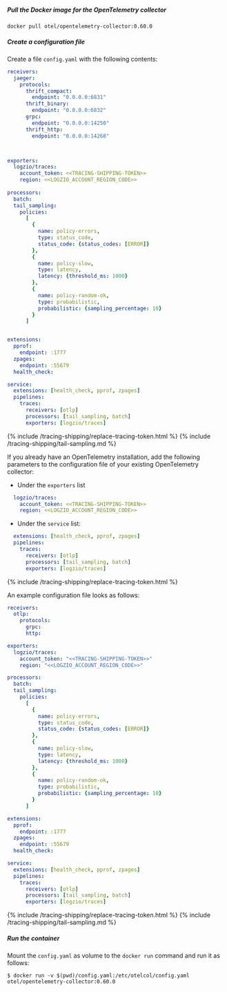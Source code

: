 ##### Pull the Docker image for the OpenTelemetry collector

```shell
docker pull otel/opentelemetry-collector:0.60.0
```

##### Create a configuration file

Create a file `config.yaml` with the following contents:

```yaml
receivers:
  jaeger:
    protocols:
      thrift_compact:
        endpoint: "0.0.0.0:6831"
      thrift_binary:
        endpoint: "0.0.0.0:6832"
      grpc:
        endpoint: "0.0.0.0:14250"
      thrift_http:
        endpoint: "0.0.0.0:14268"



exporters:
  logzio/traces:
    account_token: <<TRACING-SHIPPING-TOKEN>>
    region: <<LOGZIO_ACCOUNT_REGION_CODE>>
    
processors:
  batch:
  tail_sampling:
    policies:
      [
        {
          name: policy-errors,
          type: status_code,
          status_code: {status_codes: [ERROR]}
        },
        {
          name: policy-slow,
          type: latency,
          latency: {threshold_ms: 1000}
        }, 
        {
          name: policy-random-ok,
          type: probabilistic,
          probabilistic: {sampling_percentage: 10}
        }        
      ]


extensions:
  pprof:
    endpoint: :1777
  zpages:
    endpoint: :55679
  health_check:

service:
  extensions: [health_check, pprof, zpages]
  pipelines:
    traces:
      receivers: [otlp]
      processors: [tail_sampling, batch]
      exporters: [logzio/traces]

```

{% include /tracing-shipping/replace-tracing-token.html %}
{% include /tracing-shipping/tail-sampling.md %}


If you already have an OpenTelemetry installation, add the following parameters to the configuration file of your existing OpenTelemetry collector:

* Under the `exporters` list

```yaml
  logzio/traces:
    account_token: <<TRACING-SHIPPING-TOKEN>>
    region: <<LOGZIO_ACCOUNT_REGION_CODE>>
```

* Under the `service` list:

```yaml
  extensions: [health_check, pprof, zpages]
  pipelines:
    traces:
      receivers: [otlp]
      processors: [tail_sampling, batch]
      exporters: [logzio/traces]
```

{% include /tracing-shipping/replace-tracing-token.html %}

An example configuration file looks as follows:

```yaml
receivers:  
  otlp:
    protocols:
      grpc:
      http:

exporters:
  logzio/traces:
    account_token: "<<TRACING-SHIPPING-TOKEN>>"
    region: "<<LOGZIO_ACCOUNT_REGION_CODE>>"

processors:
  batch:
  tail_sampling:
    policies:
      [
        {
          name: policy-errors,
          type: status_code,
          status_code: {status_codes: [ERROR]}
        },
        {
          name: policy-slow,
          type: latency,
          latency: {threshold_ms: 1000}
        }, 
        {
          name: policy-random-ok,
          type: probabilistic,
          probabilistic: {sampling_percentage: 10}
        }        
      ]

extensions:
  pprof:
    endpoint: :1777
  zpages:
    endpoint: :55679
  health_check:

service:
  extensions: [health_check, pprof, zpages]
  pipelines:
    traces:
      receivers: [otlp]
      processors: [tail_sampling, batch]
      exporters: [logzio/traces]
```

{% include /tracing-shipping/replace-tracing-token.html %}
{% include /tracing-shipping/tail-sampling.md %}


##### Run the container

Mount the `config.yaml` as volume to the `docker run` command and run it as follows:

```
$ docker run -v $(pwd)/config.yaml:/etc/otelcol/config.yaml otel/opentelemetry-collector:0.60.0

```
